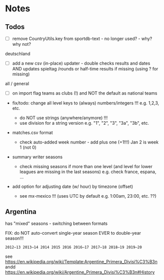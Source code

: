 # Notes

## Todos

- [ ] remove CountryUtils.key from sportdb-text - no longer used? - why? why not?


deutschland

- [ ]  add a new csv (in-place) updater - double checks results and dates AND updates spieltag /rounds   or half-time results if missing (using ? for missing)


all / general

- [ ]  on import flag teams as clubs (!) and NOT the default as national teams

- fix/todo: change all level keys to (always) numbers/integers !!! e.g. 1,2,3, etc.
  - do NOT use strings (anywhere/anymore) !!!
  - use division for a string version e.g. "1", "2", "3", "3a", "3b", etc.

- matches.csv format
  - check auto-added week number - add plus one (+1!!!) Jan 2 is week 1 (not 0)

- summary writer seasons
  - check missing seasons if more than one level (and level for lower leagues are missing in the last seasons) e.g. check france, espana, ...

- add option for adjusting date (w/ hour) by timezone (offset)
  - see mx-mexico !!! (uses UTC by default e.g. 1:00am, 23:00, etc. ??)



## Argentina

has "mixed" seasons - switching between formats

FIX: do NOT auto-convert single-year season EVER to double-year season!!!

```
2012–13 2013–14 2014 2015 2016 2016–17 2017–18 2018–19 2019–20
```
see https://en.wikipedia.org/wiki/Template:Argentine_Primera_Divisi%C3%B3n
andd https://en.wikipedia.org/wiki/Argentine_Primera_Divisi%C3%B3n#History
